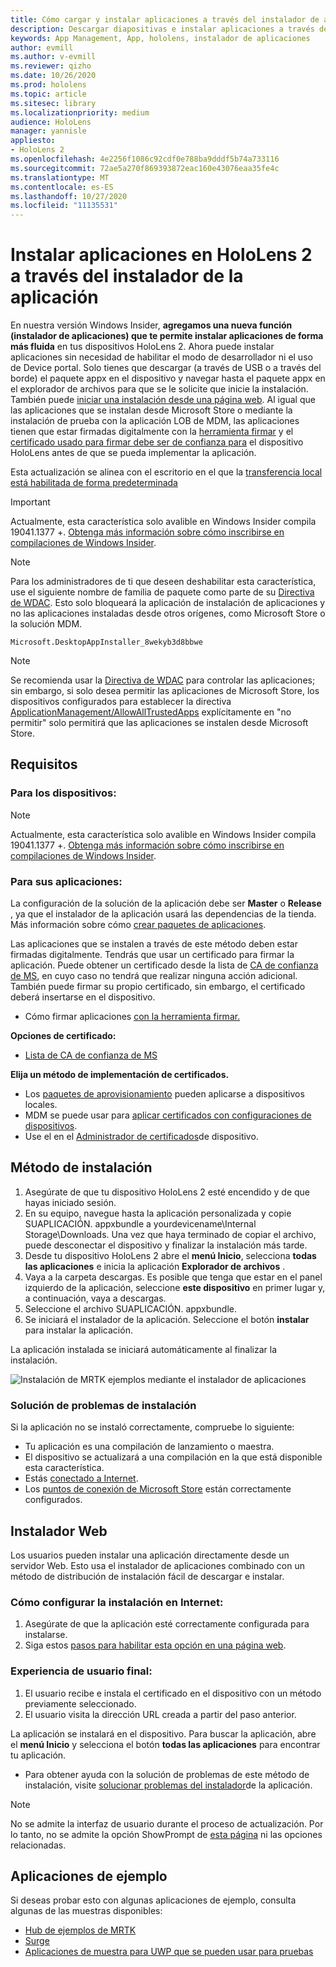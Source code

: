 ```yaml
---
title: Cómo cargar y instalar aplicaciones a través del instalador de aplicaciones de HoloLens 2
description: Descargar diapositivas e instalar aplicaciones a través de la interfaz de usuario
keywords: App Management, App, hololens, instalador de aplicaciones
author: evmill
ms.author: v-evmill
ms.reviewer: qizho
ms.date: 10/26/2020
ms.prod: hololens
ms.topic: article
ms.sitesec: library
ms.localizationpriority: medium
audience: HoloLens
manager: yannisle
appliesto:
- HoloLens 2
ms.openlocfilehash: 4e2256f1086c92cdf0e788ba9dddf5b74a733116
ms.sourcegitcommit: 72ae5a270f869393872eac160e43076eaa35fe4c
ms.translationtype: MT
ms.contentlocale: es-ES
ms.lasthandoff: 10/27/2020
ms.locfileid: "11135531"
---
```

# Instalar aplicaciones en HoloLens 2 a través del instalador de la aplicación

En nuestra versión Windows Insider, **agregamos una nueva función (instalador de aplicaciones) que te permite instalar aplicaciones de forma más fluida** en tus dispositivos HoloLens 2.  Ahora puede instalar aplicaciones sin necesidad de habilitar el modo de desarrollador ni el uso de Device portal.  Solo tienes que descargar (a través de USB o a través del borde) el paquete appx en el dispositivo y navegar hasta el paquete appx en el explorador de archivos para que se le solicite que inicie la instalación.  También puede [iniciar una instalación desde una página web](https://docs.microsoft.com/windows/msix/app-installer/installing-windows10-apps-web).  Al igual que las aplicaciones que se instalan desde Microsoft Store o mediante la instalación de prueba con la aplicación LOB de MDM, las aplicaciones tienen que estar firmadas digitalmente con la [herramienta firmar](https://docs.microsoft.com/windows/win32/appxpkg/how-to-sign-a-package-using-signtool) y el [certificado usado para firmar debe ser de confianza para](https://docs.microsoft.com/windows/win32/appxpkg/how-to-sign-a-package-using-signtool#security-considerations) el dispositivo HoloLens antes de que se pueda implementar la aplicación.   

Esta actualización se alinea con el escritorio en el que la [transferencia local está habilitada de forma predeterminada](https://blogs.windows.com/windows-insider/2019/08/07/announcing-windows-10-insider-preview-build-18956/)

> [!IMPORTANT]
> Actualmente, esta característica solo avalible en Windows Insider compila 19041.1377 +. [Obtenga más información sobre cómo inscribirse en compilaciones de Windows Insider](hololens-insider.md).

> [!NOTE]
> Para los administradores de ti que deseen deshabilitar esta característica, use el siguiente nombre de familia de paquete como parte de su [Directiva de WDAC](windows-defender-application-control-wdac.md). Esto solo bloqueará la aplicación de instalación de aplicaciones y no las aplicaciones instaladas desde otros orígenes, como Microsoft Store o la solución MDM.
```
Microsoft.DesktopAppInstaller_8wekyb3d8bbwe
```
> [!NOTE]
> Se recomienda usar la [Directiva de WDAC](windows-defender-application-control-wdac.md) para controlar las aplicaciones; sin embargo, si solo desea permitir las aplicaciones de Microsoft Store, los dispositivos configurados para establecer la directiva [ApplicationManagement/AllowAllTrustedApps](https://docs.microsoft.com/windows/client-management/mdm/policy-csp-applicationmanagement#applicationmanagement-allowalltrustedapps) explícitamente en "no permitir" solo permitirá que las aplicaciones se instalen desde Microsoft Store. 

## Requisitos

### Para los dispositivos: 
> [!NOTE]
> Actualmente, esta característica solo avalible en Windows Insider compila 19041.1377 +. [Obtenga más información sobre cómo inscribirse en compilaciones de Windows Insider](hololens-insider.md).

### Para sus aplicaciones: 
La configuración de la solución de la aplicación debe ser **Master** o **Release** , ya que el instalador de la aplicación usará las dependencias de la tienda. Más información sobre cómo [crear paquetes de aplicaciones](https://docs.microsoft.com/windows/msix/app-installer/create-appinstallerfile-vs).

Las aplicaciones que se instalen a través de este método deben estar firmadas digitalmente. Tendrás que usar un certificado para firmar la aplicación. Puede obtener un certificado desde la lista de [CA de confianza de MS](https://ccadb-public.secure.force.com/microsoft/IncludedCACertificateReportForMSFT), en cuyo caso no tendrá que realizar ninguna acción adicional. También puede firmar su propio certificado, sin embargo, el certificado deberá insertarse en el dispositivo. 
- Cómo firmar aplicaciones [con la herramienta firmar.](https://docs.microsoft.com/windows/win32/appxpkg/how-to-sign-a-package-using-signtool)

**Opciones de certificado:** 
- [Lista de CA de confianza de MS](https://ccadb-public.secure.force.com/microsoft/IncludedCACertificateReportForMSFT)

**Elija un método de implementación de certificados.** 
- Los [paquetes de aprovisionamiento](hololens-provisioning.md) pueden aplicarse a dispositivos locales.
- MDM se puede usar para [aplicar certificados con configuraciones de dispositivos](https://docs.microsoft.com/mem/intune/protect/certificates-configure).
- Use el en el [Administrador de certificados](hololens-insider.md#certificate-manager)de dispositivo. 

## Método de instalación

1.  Asegúrate de que tu dispositivo HoloLens 2 esté encendido y de que hayas iniciado sesión.
1.  En su equipo, navegue hasta la aplicación personalizada y copie SUAPLICACIÓN. appxbundle a yourdevicename\Internal Storage\Downloads. 
    Una vez que haya terminado de copiar el archivo, puede desconectar el dispositivo y finalizar la instalación más tarde.
1.  Desde tu dispositivo HoloLens 2 abre el **menú Inicio**, selecciona **todas las aplicaciones** e inicia la aplicación **Explorador de archivos** .
1.  Vaya a la carpeta descargas. Es posible que tenga que estar en el panel izquierdo de la aplicación, seleccione **este dispositivo** en primer lugar y, a continuación, vaya a descargas.
1.  Seleccione el archivo SUAPLICACIÓN. appxbundle. 
1.  Se iniciará el instalador de la aplicación. Seleccione el botón **instalar** para instalar la aplicación. 

La aplicación instalada se iniciará automáticamente al finalizar la instalación. 

![Instalación de MRTK ejemplos mediante el instalador de aplicaciones](images/hololens-app-installer-picture.jpg)

### Solución de problemas de instalación
Si la aplicación no se instaló correctamente, compruebe lo siguiente:
-   Tu aplicación es una compilación de lanzamiento o maestra.
- El dispositivo se actualizará a una compilación en la que está disponible esta característica. 
-   Estás [conectado a Internet](hololens-network.md).
-   Los [puntos de conexión de Microsoft Store](hololens-offline.md) están correctamente configurados.  

## Instalador Web

Los usuarios pueden instalar una aplicación directamente desde un servidor Web. Esto usa el instalador de aplicaciones combinado con un método de distribución de instalación fácil de descargar e instalar. 

### Cómo configurar la instalación en Internet:
1.  Asegúrate de que la aplicación esté correctamente configurada para instalarse.
1.  Siga estos [pasos para habilitar esta opción en una página web](https://docs.microsoft.com/windows/msix/app-installer/installing-windows10-apps-web#how-to-enable-this-on-a-webpage). 

### Experiencia de usuario final:
1. El usuario recibe e instala el certificado en el dispositivo con un método previamente seleccionado. 
1. El usuario visita la dirección URL creada a partir del paso anterior.

La aplicación se instalará en el dispositivo. Para buscar la aplicación, abre el **menú Inicio** y selecciona el botón **todas las aplicaciones** para encontrar tu aplicación. 

-   Para obtener ayuda con la solución de problemas de este método de instalación, visite [solucionar problemas del instalador](https://docs.microsoft.com/windows/msix/app-installer/troubleshoot-appinstaller-issues)de la aplicación. 

> [!NOTE]
> No se admite la interfaz de usuario durante el proceso de actualización. Por lo tanto, no se admite la opción ShowPrompt de [esta página](https://docs.microsoft.com/windows/msix/app-installer/update-settings) ni las opciones relacionadas.

## Aplicaciones de ejemplo

Si deseas probar esto con algunas aplicaciones de ejemplo, consulta algunas de las muestras disponibles:
- [Hub de ejemplos de MRTK](https://microsoft.github.io/MixedRealityToolkit-Unity/Documentation/README_ExampleHub.html)
- [Surge](https://docs.microsoft.com/windows/mixed-reality/develop/unity/sampleapp-surfaces)
- [Aplicaciones de muestra para UWP que se pueden usar para pruebas](https://github.com/microsoft/Windows-universal-samples/tree/master/Samples)
